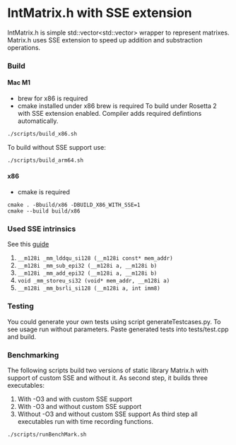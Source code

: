 # IntMatrix.h with SSE extension
IntMatrix.h is simple std::vector<std::vector<int>> wrapper to represent matrixes.
Matrix.h uses SSE extension to speed up addition and substraction operations.

### Build
#### Mac M1
- brew for x86 is required
- cmake installed under x86 brew is required
To build under Rosetta 2 with SSE extension enabled. Compiler adds required defintions automatically.
```bash
./scripts/build_x86.sh
```
To build without SSE support use:
```bash
./scripts/build_arm64.sh
```
#### x86
- cmake is required
```
cmake . -Bbuild/x86 -DBUILD_X86_WITH_SSE=1
cmake --build build/x86
```

### Used SSE intrinsics
See this 
[guide](https://www.laruence.com/sse/#)

1. ```__m128i _mm_lddqu_si128 (__m128i const* mem_addr)```
2. ```__m128i _mm_sub_epi32 (__m128i a, __m128i b)```
3. ```__m128i _mm_add_epi32 (__m128i a, __m128i b)```
4. ```void _mm_storeu_si32 (void* mem_addr, __m128i a)```
5. ```__m128i _mm_bsrli_si128 (__m128i a, int imm8)```

### Testing
You could generate your own tests using script generateTestcases.py. To see usage run without parameters.
Paste generated tests into tests/test.cpp and build.

### Benchmarking
The following scripts build two versions of static library Matrix.h with support of custom SSE and without it. As second step, it builds three executables:
1. With -O3 and with custom SSE support
2. With -O3 and without custom SSE support
3. Without -O3 and without custom SSE support
As third step all executables run with time recording functions.
```
./scripts/runBenchMark.sh
```